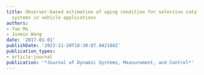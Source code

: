 ```yaml
---
title: Observer-based estimation of aging condition for selective catalytic reduction
  systems in vehicle applications
authors:
- Yao Ma
- Junmin Wang
date: '2017-01-01'
publishDate: '2023-11-20T18:30:07.942188Z'
publication_types:
- article-journal
publication: '*Journal of Dynamic Systems, Measurement, and Control*'
---
```

